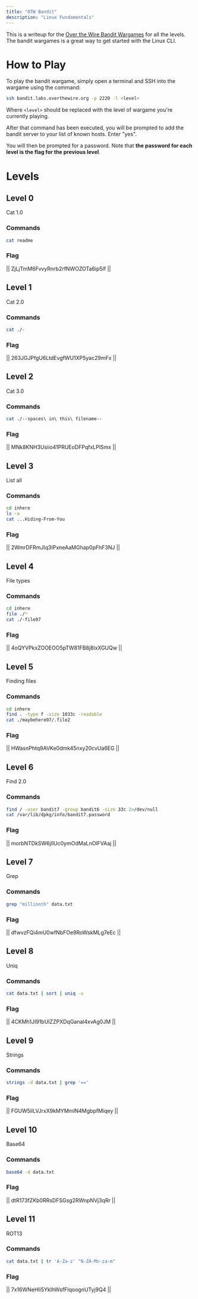 ```yaml
---
title: "OTW Bandit"
description: "Linux Fundamentals"
---
```


This is a writeup for the [Over the Wire Bandit Wargames](https://overthewire.org/wargames/bandit/) for all the levels. The bandit wargames is a great way to get started with the Linux CLI.

# How to Play

To play the bandit wargame, simply open a terminal and SSH into the wargame using the command:

```bash
ssh bandit.labs.overthewire.org -p 2220 -l <level>
```

Where `<level>` should be replaced with the level of wargame you're currently playing.

After that command has been executed, you will be prompted to add the bandit server to your list of known hosts. Enter "yes".

You will then be prompted for a password. Note that **the password for each level is the flag for the previous level**.

# Levels

## Level 0

Cat 1.0

### Commands

```bash
cat readme
```

### Flag

||  ZjLjTmM6FvvyRnrb2rfNWOZOTa6ip5If  ||

## Level 1

Cat 2.0

### Commands

```bash
cat ./-
```

### Flag

||  263JGJPfgU6LtdEvgfWU1XP5yac29mFx  ||

## Level 2

Cat 3.0

### Commands

```bash
cat ./--spaces\ in\ this\ filename--
```

### Flag

||  MNk8KNH3Usiio41PRUEoDFPqfxLPlSmx  ||

## Level 3

List all

### Commands

```bash
cd inhere
ls -a
cat ...Hiding-From-You
```

### Flag

||  2WmrDFRmJIq3IPxneAaMGhap0pFhF3NJ  ||

## Level 4

File types

### Commands

```bash
cd inhere
file ./*
cat ./-file07
```

### Flag

||  4oQYVPkxZOOEOO5pTW81FB8j8lxXGUQw  ||

## Level 5

Finding files

### Commands

```bash
cd inhere
find . -type f -size 1033c -readable
cat ./maybehere07/.file2
```

### Flag

||  HWasnPhtq9AVKe0dmk45nxy20cvUa6EG  ||

## Level 6

Find 2.0

### Commands

```bash
find / -user bandit7 -group bandit6 -size 33c 2>/dev/null
cat /var/lib/dpkg/info/bandit7.password
```

### Flag

||  morbNTDkSW6jIlUc0ymOdMaLnOlFVAaj  ||

## Level 7

Grep

### Commands

```bash
grep "millionth" data.txt
```

### Flag

||  dfwvzFQi4mU0wfNbFOe9RoWskMLg7eEc  ||

## Level 8

Uniq

### Commands

```bash
cat data.txt | sort | uniq -u
```

### Flag

||  4CKMh1JI91bUIZZPXDqGanal4xvAg0JM  ||

## Level 9

Strings

### Commands

```bash
strings -d data.txt | grep '=='
```

### Flag

||  FGUW5ilLVJrxX9kMYMmlN4MgbpfMiqey  ||

## Level 10

Base64

### Commands

```bash
base64 -d data.txt
```

### Flag

|| dtR173fZKb0RRsDFSGsg2RWnpNVj3qRr ||

## Level 11

ROT13

### Commands

```bash
cat data.txt | tr 'A-Za-z' "N-ZA-Mn-za-m"
```

### Flag

|| 7x16WNeHIi5YkIhWsfFIqoognUTyj9Q4 ||